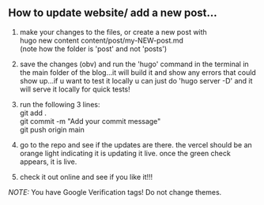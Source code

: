 How to update website/ add a new post...
------------------------------------------

1. make your changes to the files, or create a new post with  
hugo new content content/post/my-NEW-post.md  
(note how the folder is 'post' and not 'posts')

2. save the changes (obv) and run the 'hugo' command in the terminal in the main folder of the blog...it will build it and show any errors that could show up...if u want to test it locally u can just do 'hugo server -D' and it will serve it locally for quick tests!

3. run the following 3 lines:  
git add .  
git commit -m "Add your commit message"  
git push origin main  

4. go to the repo and see if the updates are there. the vercel should be an orange light indicating it is updating it live. once the green check appears, it is live.

5. check it out online and see if you like it!!!  

*NOTE:* You have Google Verification tags! Do not change themes.


